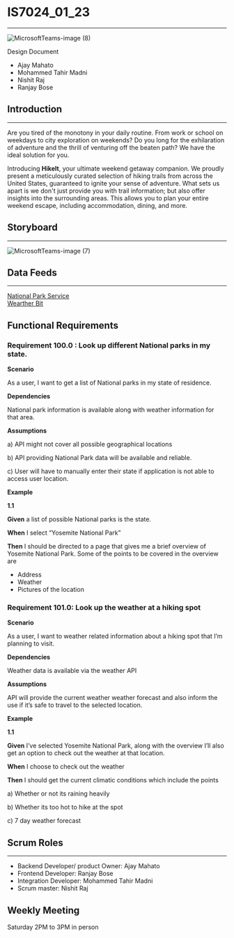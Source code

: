 # IS7024_01_23
***

![MicrosoftTeams-image (8)](https://github.com/ajmahato/IS7024_01_23/assets/143025251/01b32ecd-d9f3-4ea3-a411-4a37ec929d73)

Design Document  
- Ajay Mahato  
- Mohammed Tahir Madni  
- Nishit Raj  
- Ranjay Bose  

## Introduction
***
Are you tired of the monotony in your daily routine. From work or school on weekdays to city exploration on weekends? Do you long for the exhilaration of adventure and the thrill of venturing off the beaten path? We have the ideal solution for you.  

Introducing **HikeIt**, your ultimate weekend getaway companion. We proudly present a meticulously curated selection of hiking trails from across the United States, guaranteed to ignite your sense of adventure. What sets us apart is we don't just provide you with trail information; but also offer insights into the surrounding areas. This allows you to plan your entire weekend escape, including accommodation, dining, and more.

## Storyboard
***
![MicrosoftTeams-image (7)](https://github.com/ajmahato/IS7024_01_23/assets/37789394/244c2341-5ddd-4f37-9d36-0300a9106cac)

## Data Feeds
***
[National Park Service](https://www.nps.gov/subjects/developer/api-documentation.htm#/campgrounds/getCampgrounds)  
[Wearther Bit](https://www.weatherbit.io/)  

## Functional Requirements

### Requirement 100.0 : Look up different National parks in my state.

**Scenario**

As a user, I want to get a list of National parks in my state of residence.

**Dependencies**

National park information is available along with weather information for that area.

**Assumptions**

a) API might not cover all possible geographical locations

b) API providing National Park data will be available and reliable.

c) User will have to manually enter their state if application is not able to access user location.

**Example**

**1.1**

**Given** a list of possible National parks is the state.

**When** I select “Yosemite National Park”

**Then** I should be directed to a page that gives me a brief overview of Yosemite National Park. Some of the points to be covered in the overview are

- Address 
-	Weather
-	Pictures of the location


### Requirement 101.0: Look up the weather at a hiking spot

**Scenario**

As a user, I want to weather related information about a hiking spot that I’m planning to visit.

**Dependencies**

Weather data is available via the weather API

**Assumptions**

API will provide the current weather weather forecast and also inform the use if it’s safe to travel to the selected location.

**Example**

**1.1**

**Given** I’ve selected Yosemite National Park, along with the overview I’ll also get an option to check out the weather at that location.

**When** I choose to check out the weather

**Then** I should get the current climatic conditions which include the points

a)    	Whether or not its raining heavily

b)    	Whether its too hot to hike at the spot

c)    	7 day weather forecast



## Scrum Roles
***
- Backend Developer/ product Owner: Ajay Mahato
- Frontend Developer: Ranjay Bose
- Integration Developer: Mohammed Tahir Madni
- Scrum master: Nishit Raj

## Weekly Meeting
Saturday 2PM to 3PM in person







